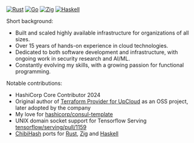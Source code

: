 [![Rust](https://img.shields.io/badge/rust-%23000000.svg?style=for-the-badge&logo=rust&logoColor=white)](#)
[![Go](https://img.shields.io/badge/go-%2300ADD8.svg?style=for-the-badge&logo=go&logoColor=white)](#)
[![Zig](https://img.shields.io/badge/Zig-%23F7A41D.svg?style=for-the-badge&logo=zig&logoColor=white)](#)
[![Haskell](https://img.shields.io/badge/Haskell-5e5086?style=for-the-badge&logo=haskell&logoColor=white)](#)

Short background:

- Built and scaled highly available infrastructure for organizations of all sizes.
- Over 15 years of hands-on experience in cloud technologies.
- Dedicated to both software development and infrastructure, with ongoing work in security research and AI/ML.
- Constantly evolving my skills, with a growing passion for functional programming.

Notable contributions:

- HashiCorp Core Contributor 2024
- Original author of [Terraform Provider for UpCloud](https://github.com/UpCloudLtd/terraform-provider-upcloud) as an OSS project, later adopted by the company
- My love for [hashicorp/consul-template](https://github.com/hashicorp/consul-template/pulls?q=is%3Apr+author%3Athevilledev)
- UNIX domain socket support for Tensorflow Serving [tensorflow/serving/pull/1159](https://github.com/tensorflow/serving/pull/1159)
- [ChibiHash](https://github.com/N-R-K/ChibiHash) ports for [Rust](https://github.com/thevilledev/ChibiHash-rs), [Zig](https://github.com/thevilledev/ChibiHash-zig) and [Haskell](https://github.com/thevilledev/ChibiHash-hs)

<!--
**thevilledev/thevilledev** is a ✨ _special_ ✨ repository because its `README.md` (this file) appears on your GitHub profile.

Here are some ideas to get you started:

- 🔭 I’m currently working on ...
- 🌱 I’m currently learning ...
- 👯 I’m looking to collaborate on ...
- 🤔 I’m looking for help with ...
- 💬 Ask me about ...
- 📫 How to reach me: ...
- 😄 Pronouns: ...
- ⚡ Fun fact: ...
-->
